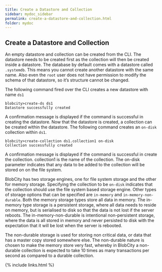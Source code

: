 ```yaml
---
title: Create a Datastore and Collection
sidebar: mydoc_sidebar
permalink: create-a-datastore-and-collection.html
folder: mydoc
---
```


## Create a Datastore and Collection

An empty datastore and collection can be created from the CLI. The datastore needs to be created first as the collection will then be created inside a datastore. The database by default comes with a datastore called `.systemdb`. This means you cannot create another datastore with the same name. Also even the `root` user does not have permission to modify the schema of that datastore, so it’s structure cannot be changed.

The following command fired over the CLI creates a new datastore with name `ds1`

```
blobcity>create-ds ds1
Datastore successfully created
```

A confirmation message is displayed if the command is successful in creating the datastore. Now that the datastore is created, a collection can be created within the datastore. The following command creates an `on-disk` collection within `ds1`.

```
blobcity>create-collection ds1.collection1 on-disk
Collection successfully created
```

A confirmation message is displayed if the command is successful in create the collection. collection1 is the name of the collection. The on-disk parameter indicates that any data to be added to the collection will be stored on on the file system.

BlobCity has two storage engines, one for file system storage and the other for memory storage. Specifying the collection to be `on-disk` indicates that the collection should use the file system based storage engine. Other types of storage options that can be specified are `in-memory` and `in-memory-non-durable`. Both the memory storage types store all data in memory. The in-memory type storage is a persistent storage, where all data needs to reside on memory, but is serialised to disk so that the data is not lost if the server reboots. The in-memory-non-durable is intentional non-persistent storage, where the data is all stored in memory and never persisted to disk with the expectation that it will be lost when the server is rebooted.

The non-durable storage is used for storing non critical data, or data that has a master copy stored somewhere else. The non-durable nature is chosen to make the memory store very fast, whereby in BlobCity a non-durable collection is expected to take 10 times as many transactions per second as compared to a durable collection.

{% include links.html %}

